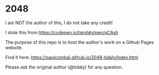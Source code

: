 2048
===

I am NOT the author of this, I do not take any credit!

I stole this from https://codepen.io/tandaly/pen/qCAsh

The purpose of this repo is to host the author's work on a Github Pages website.

Find it here: https://paulcombal.github.io/2048-tidaly/index.html

Please ask the original author (@tidaly) for any question.